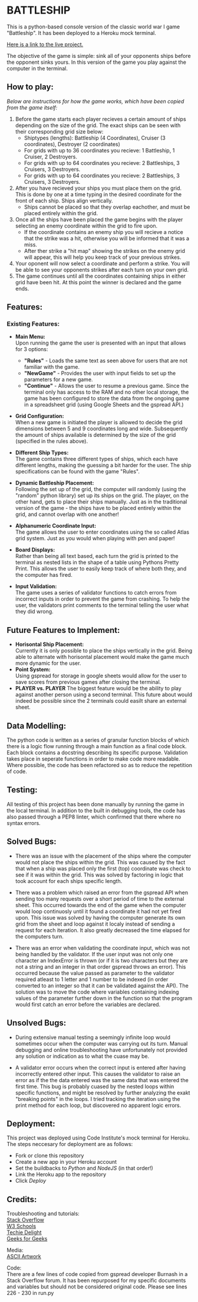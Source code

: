 # BATTLESHIP

This is a python-based console version of the classic world war I game "Battleship". It has been deployed to a Heroku mock terminal.

[Here is a link to the live project.](https://battleship3.herokuapp.com/)

The objective of the game is simple: sink all of your opponents ships before the opponent sinks yours. In this version of the game you play against the computer in the terminal.

## How to play:
*Below are instructions for how the game works, which have been copied from the game itself:*

1. Before the game starts each player recieves a certain amount of ships depending on the size of the grid. The exact ships can be seen with their corresponding grid size below:
   * Shiptypes (lengths): Battleship (4 Coordinates), Cruiser (3 coordinates), Destroyer (2 coordinates)
   * For grids with up to 36 coordinates you recieve: 1 Battleship, 1 Cruiser, 2 Destroyers.
   * For grids with up to 64 coordinates you recieve: 2 Battleships, 3 Cruisers, 3 Destroyers.
   * For grids with up to 64 coordinates you recieve: 2 Battleships, 3 Cruisers, 3 Destroyers.
2. After you have recieved your ships you must place them on the grid. This is done by one at a time typing in the desired coordinate for the front of each ship. Ships align vertically.
   * Ships cannot be placed so that they overlap eachother, and must be placed entirely within the grid.
3. Once all the ships have been placed the game begins with the player selecting an enemy coordinate within the grid to fire upon.
   * If the coordinate contains an enemy ship you will recieve a notice that the strike was a hit, otherwise you will be informed that it was a miss.
   * After ther strike a "hit map" showing the strikes on the enemy grid will appear, this will help you keep track of your previous strikes. 
4. Your oponent will now select a coordinate and perform a strike. You will be able to see your opponents strikes after each turn on your own grid.
5. The game continues until all the coordinates containing ships in either grid have been hit. At this point the winner is declared and the game ends.

## Features:

### Existing Features:
* **Main Menu:**  
Upon running the game the user is presented with an input that allows for 3 options:
   - **"Rules"** - Loads the same text as seen above for users that are not familiar with the game.
   - **"NewGame"** - Provides the user with input fields to set up the parameters for a new game.
   - **"Continue"** - Allows the user to resume a previous game. Since the terminal only has access to the RAM and no other local storage, the game has been configured to store the data from the ongoing game in a spreadsheet grid (using Google Sheets and the gspread API.)

* **Grid Configuration:**  
When a new game is initiated the player is allowed to decide the grid dimensions between 5 and 9 coordinates long and wide. Subsequently the amount of ships available is determined by the size of the grid (specified in the rules above).

* **Different Ship Types:**  
The game contains three different types of ships, which each have different lengths, making the guessing a bit harder for the user. The ship specifications can be found with the game "Rules".

* **Dynamic Battleship Placement:**  
Following the set up of the grid, the computer will randomly (using the "random" python library) set up its ships on the grid. The player, on the other hand, gets to place their ships manually. Just as in the traditional version of the game - the ships have to be placed entirely within the grid, and cannot overlap with one another!

* **Alphanumeric Coordinate Input:**  
The game allows the user to enter coordinates using the so called Atlas grid system. Just as you would when playing with pen and paper!

* **Board Displays:**  
Rather than being all text based, each turn the grid is printed to the terminal as nested lists in the shape of a table using Pythons Pretty Print. This allows the user to easily keep track of where both they, and the computer has fired.

* **Input Validation:**  
The game uses a series of validator functions to catch errors from incorrect inputs in order to prevent the game from crashing. To help the user, the validators print comments to the terminal telling the user what they did wrong.

## Future Features to Implement:
* **Horisontal Ship Placement:**  
Currently it is only possible to place the ships vertically in the grid. Being able to alternate with horisontal placement would make the game much more dynamic for the user.
* **Point System:**  
Using gspread for storage in google sheets would allow for the user to save scores from previous games after closing the terminal.
* **PLAYER vs. PLAYER**
The biggest feature would be the ability to play against another person using a second terminal. This future about would indeed be possible since the 2 terminals could easilt share an external sheet.

## Data Modelling:  
The python code is written as a series of granular function blocks of which there is a logic flow running through a main function as a final code block. Each block contains a docstring describing its specific purpose. Validation takes place in seperate functions in order to make code more readable. Where possible, the code has been refactored so as to reduce the repetition of code.

## Testing:  
All testing of this project has been done manually by running the game in the local terminal. In addition to the built in debugging tools, the code has also passed through a PEP8 linter, which confirmed that there where no syntax errors.

## Solved Bugs:  
* There was an issue with the placement of the ships where the computer would not place the ships within the grid. This was caused by the fact that when a ship was placed only the first (top) coordinate was check to see if it was within the grid. This was solved by factoring in logic that took account for each ships specific length.

* There was a problem which raised an error from the gspread API when sending too many requests over a short period of time to the external sheet. This occurred towards the end of the game when the computer would loop continuosly until it found a coordinate it had not yet fired upon. This issue was solved by having the computer generate its own grid from the sheet and loop against it localy instead of sending a request for each iteration. It also greatly decreased the time elapsed for the computers turn.

* There was an error when validating the coordinate input, which was not being handled by the validator. If the user input was not only one character an IndexError is thrown (or if it is two characters but they are not a string and an integer in that order gspread throws an error). This occurred because the value passed as parameter to the validator required atleast to 1 letter and 1 number to be indexed (in order converted to an integer so that it can be validated against the API). The solution was to move the code where variables containing indexing values of the parameter further down in the function so that the program would first catch an error before the variables are declared.

## Unsolved Bugs:

* During extensive manual testing a seemingly infinite loop would sometimes occur when the computer was carrying out its turn. Manual debugging and online troubleshooting have unfortunately not provided any solution or indication as to what the cuase may be.

* A validator error occurs when the correct input is entered after having incorrectly entered other input. This causes the validator to raise an error as if the the data entered was the same data that was entered the first time. This bug is probably cuased by the nested loops within specific functions, and might be resolved by further analyzing the exakt "breaking points" in the loops. I tried tracking the iteration using the print method for each loop, but discovered no apparent logic errors.

## Deployment:  
This project was deployed using Code Institute's mock terminal for Heroku.
The steps neccesary for deployment are as follows:
* Fork or clone this repository
* Create a new app in your Heroku account
* Set the buildbacks to *Python* and *NodeJS* (in that order!)
* Link the Heroku app to the repository
* Click *Deploy*

## Credits:
Troubleshooting and tutorials:  
[Stack Overflow](https://stackoverflow.com/)  
[W3 Schools](https://www.w3schools.com/python/)  
[Techie Delight](https://www.techiedelight.com/)  
[Geeks for Geeks](https://www.geeksforgeeks.org/)  

Media:  
[ASCII Artwork](https://www.asciiart.eu/vehicles/navy)

Code:  
There are a few lines of code copied from gspread developer Burnash in a Stack Overflow forum. It has been repurposed for my specific documents and variables but should not be considered original code. Please see lines 226 - 230 in run.py
